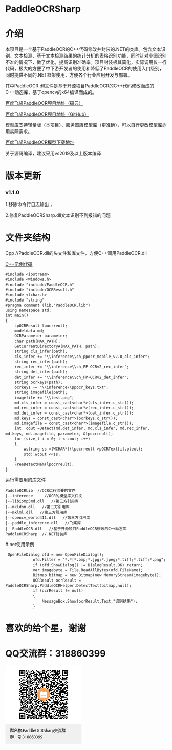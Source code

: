 # PaddleOCRSharp

# 介绍
 本项目是一个基于PaddleOCR的C++代码修改并封装的.NET的类库。包含文本识别、文本检测、基于文本检测结果的统计分析的表格识别功能，同时针对小图识别不准的情况下，做了优化，提高识别准确率。项目封装极其简化，实际调用仅一行代码，极大的方便了中下游开发者的使用和降低了PaddleOCR的使用入门级别，同时提供不同的.NET框架使用，方便各个行业应用开发与部署。

其中PaddleOCR.dll文件是基于开源项目PaddleOCR的C++代码修改而成的C++动态库，基于opencv的x64编译而成的。

[百度飞桨PaddleOCR项目地址（码云）](https://gitee.com/paddlepaddle/PaddleOCR)

[百度飞桨PaddleOCR项目地址（GitHub）](https://github.com/paddlepaddle/PaddleOCR)

模型库支持轻量版（本项目）、服务器版模型库（更准确），可以自行更改模型库适用实际需求。

[百度飞桨PaddleOCR模型下载地址](https://gitee.com/paddlepaddle/PaddleOCR/blob/release/2.4/doc/doc_ch/models_list.md)
 
关于源码编译，建议采用vs2019及以上版本编译

# 版本更新
### v1.1.0

1.移除命令行日志输出；

2.修复PaddleOCRSharp.dll文本识别不到报错的问题


# 文件夹结构
Cpp //PaddleOCR.dll的头文件和库文件，方便C++调用PaddleOCR.dll

[C++示例代码](https://gitee.com/raoyutian/paddle-ocrsharp/blob/master/Cpp/PaddleOCRCppDemo.cpp)

```
#include <iostream>
#include <Windows.h>
#include "include/PaddleOCR.h"
#include "include/OCRResult.h"
#include <tchar.h>
#include "string"
#pragma comment (lib,"PaddleOCR.lib")
using namespace std;
int main()
{
	LpOCRResult lpocrreult;
	modeldata md;
	OCRParameter parameter;
	char path[MAX_PATH];
	GetCurrentDirectoryA(MAX_PATH, path);
	string cls_infer(path);
	cls_infer += "\\inference\\ch_ppocr_mobile_v2.0_cls_infer";
	string rec_infer(path);
	rec_infer += "\\inference\\ch_PP-OCRv2_rec_infer";
	string det_infer(path);
	det_infer += "\\inference\\ch_PP-OCRv2_det_infer";
	string ocrkeys(path);
	ocrkeys += "\\inference\\ppocr_keys.txt";
	string imagefile(path);
	imagefile += "\\test.png";
	md.cls_infer = const_cast<char*>(cls_infer.c_str());
	md.rec_infer = const_cast<char*>(rec_infer.c_str());
	md.det_infer = const_cast<char*>(det_infer.c_str());
	md.keys = const_cast<char*>(ocrkeys.c_str());
	md.imagefile = const_cast<char*>(imagefile.c_str());
	int  cout =Detect(md.det_infer, md.cls_infer, md.rec_infer, md.keys, md.imagefile, parameter, &lpocrreult);
	for (size_t i = 0; i < cout; i++)
	{
		wstring ss =(WCHAR*)(lpocrreult->pOCRText[i].ptext);
		std::wcout <<ss;
	}
	FreeDetectMem(lpocrreult);
}

```

运行需要用的库文件



```
PaddleOCRLib  //OCR运行需要的文件
|--inference     //OCR的模型库文件夹
|--libiomp5md.dll   //第三方引用库
|--mkldnn.dll   //第三方引用库
|--mklml.dll   //第三方引用库
|--opencv_world411.dll   //第三方引用库
|--paddle_inference.dll   //飞桨库
|--PaddleOCR.dll   //基于开源项目PaddleOCR修改的C++动态库
PaddleOCRSharp  //.NET封装库
```

#.net使用示例
```
 OpenFileDialog ofd = new OpenFileDialog();
            ofd.Filter = "*.*|*.bmp;*.jpg;*.jpeg;*.tiff;*.tiff;*.png";
            if (ofd.ShowDialog() != DialogResult.OK) return;
            var imagebyte = File.ReadAllBytes(ofd.FileName);
            Bitmap bitmap = new Bitmap(new MemoryStream(imagebyte));
            OCRResult ocrResult = PaddleOCRSharp.PaddleOCRHelper.DetectText(bitmap,null);
            if (ocrResult != null)
            {
                MessageBox.Show(ocrResult.Text,"识别结果");
            }
```

# 喜欢的给个星，谢谢
# QQ交流群：318860399
 ![输入图片说明](PaddleOCRSharp/PaddleOCRSharp%E4%BA%A4%E6%B5%81%E7%BE%A4%E7%BE%A4%E8%81%8A%E4%BA%8C%E7%BB%B4%E7%A0%81.png)

